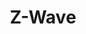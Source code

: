 ---
guid: 2010
title: "Z-Wave"
category: Zwave
description: "Z-Wave communique en utilisant une technologie radio de faible puissance dans la bande de fréquence de 868 MHz ; elle est conçue spécifiquement pour les applications de domotique et l'habitat communicant."
url: "https://z-wavealliance.org/category/z-wave-in-the-news/"
locale: fr_FR
sitemap:
  changefreq: 'monthly'
  exclude: 'no'
  priority: 0.5
  lastmod:  # date to end modification
redirect_from: /categorie-produit/protocol/zwave/
---